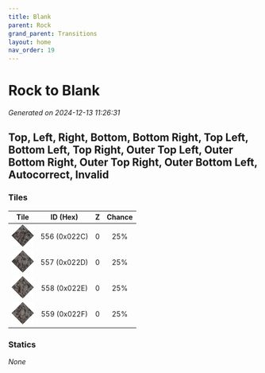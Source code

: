 ```yaml
---
title: Blank
parent: Rock
grand_parent: Transitions
layout: home
nav_order: 19
---
```


# Rock to Blank

_Generated on 2024-12-13 11:26:31_

## Top, Left, Right, Bottom, Bottom Right, Top Left, Bottom Left, Top Right, Outer Top Left, Outer Bottom Right, Outer Top Right, Outer Bottom Left, Autocorrect, Invalid

### Tiles

| Tile | ID (Hex) | Z | Chance |
|:----:|:--------:|:--:|:------:|
| ![0x022C](../../assets/tiles/0x022C.png) | 556 (0x022C) | 0 | 25% |
| ![0x022D](../../assets/tiles/0x022D.png) | 557 (0x022D) | 0 | 25% |
| ![0x022E](../../assets/tiles/0x022E.png) | 558 (0x022E) | 0 | 25% |
| ![0x022F](../../assets/tiles/0x022F.png) | 559 (0x022F) | 0 | 25% |

### Statics

_None_
